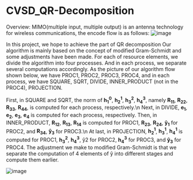 # CVSD_QR-Decomposition

Overview:
MIMO(multiple input, multiple output) is an antenna technology for wireless communications, the encode flow is as follows:
![image](https://github.com/J-WTY/CVSD_QR-Decomposition/assets/76650384/0c1f67f6-0006-448a-a036-809ce4d5136b)


 In this project, we hope to achieve the part of QR decomposition
 Our algorithm is mainly based on the concept of modified Gram-Schmidt and some adjustments have been made. For each of resource elements, we divide the algorithm into four processes. And in each process, we separate several computations accordingly. As
 the picture of our algorithm flow shown below, we have PROC1, PROC2, PROC3, PROC4, and in each process, we have SQUARE, SQRT, DIVIDE, INNER_PRODUCT (not in the PROC4), PROJECTION.
 
 First, in SQUARE and SQRT, the norm of **h<sub>1</sub><sup>0</sup>**, **h<sub>2</sub><sup>1</sup>**, **h<sub>3</sub><sup>2</sup>**, **h<sub>4</sub><sup>3</sup>**,
 namely **R<sub>11</sub>**, **R<sub>22</sub>**, **R<sub>33</sub>**, **R<sub>44</sub>**, is computed for each process, respectively.\n
 Next, in DIVIDE, **e<sub>1</sub>**, **e<sub>2</sub>**, **e<sub>3</sub>**, **e<sub>4</sub>** is computed for each process,
 respectively. Then, in INNER_PRODUCT, **R<sub>12</sub>**, **R<sub>13</sub>**, **R<sub>14</sub>** is computed
 for PROC1, **R<sub>23</sub>**, **R<sub>24</sub>**, **ŷ<sub>1</sub>** for PROC2, and **R<sub>34</sub>**, **ŷ<sub>3</sub>** for PROC3.\n
 At last,
 in PROJECTION, **h<sub>2</sub><sup>1</sup>**, **h<sub>3</sub><sup>1</sup>**, **h<sub>4</sub><sup>1</sup>** is computed for PROC1, **h<sub>3</sub><sup>2</sup>**, **h<sub>4</sub><sup>3</sup>**,
 ŷ2 
 for PROC2, **h<sub>4</sub><sup>3</sup>** for PROC3, and **ŷ<sub>3</sub>**
 for PROC4.
 The adjustment we make to modified Gram-Schmidt is that we
 separate the computation of 4 elements of ŷ into different stages and
 compute them earlier.

![image](https://github.com/J-WTY/CVSD_QR-Decomposition/assets/76650384/1c87f718-2e4b-41e9-b085-3e9255a8c09f)
